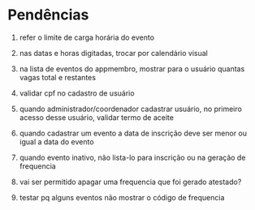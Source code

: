 # Pendências

1) refer o limite de carga horária do evento
2) nas datas e horas digitadas, trocar por calendário visual
3) na lista de eventos do appmembro, mostrar para o usuário quantas vagas total e restantes

5) validar cpf no cadastro de usuário
6) quando administrador/coordenador cadastrar usuário, no primeiro acesso desse usuário, validar termo de aceite


8) quando cadastrar um evento a data de inscrição deve ser menor ou igual a data do evento

10) quando evento inativo, não lista-lo para inscrição ou na geração de frequencia

11) vai ser permitido apagar uma frequencia que foi gerado atestado?

12) testar pq alguns eventos não mostrar o código de frequencia